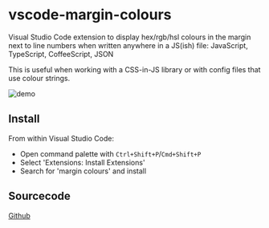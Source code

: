 # vscode-margin-colours
Visual Studio Code extension to display hex/rgb/hsl colours in the margin next to line numbers when written anywhere in a JS(ish) file: JavaScript, TypeScript, CoffeeScript, JSON

This is useful when working with a CSS-in-JS library or with config files that use colour strings.

![demo](https://chinchiheather.github.io/vscode-margin-colours/img/demo-low-rate.gif)

## Install

From within Visual Studio Code:
 * Open command palette with `Ctrl+Shift+P`/`Cmd+Shift+P`
 * Select 'Extensions: Install Extensions'
 * Search for 'margin colours' and install
 
 ## Sourcecode
 
 [Github](https://github.com/chinchiheather/vscode-margin-colours)

